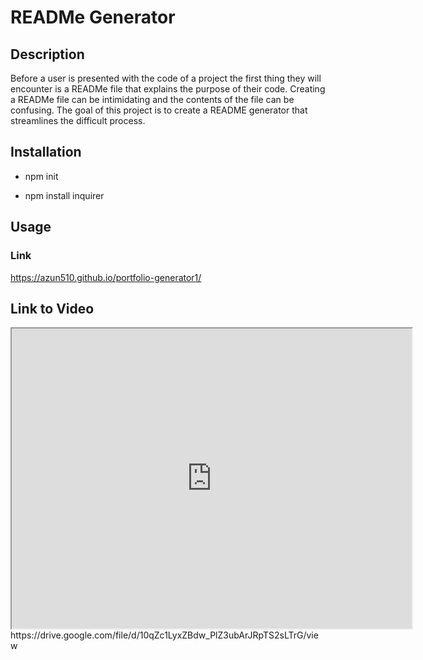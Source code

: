 # READMe Generator
  
## Description
  Before a user is presented with the code of a project the first thing they will encounter is a READMe file that explains the purpose of their code. Creating a READMe file can be intimidating and the contents of the file can be confusing. The goal of this project is to create a README generator that streamlines the difficult process.
  
## Installation 

  * npm init
  
  * npm install inquirer
  
## Usage 

### Link

https://azun510.github.io/portfolio-generator1/

## Link to Video
<iframe src="https://drive.google.com/file/d/10qZc1LyxZBdw_PlZ3ubArJRpTS2sLTrG/preview" width="640" height="480"></iframe>
https://drive.google.com/file/d/10qZc1LyxZBdw_PlZ3ubArJRpTS2sLTrG/view

